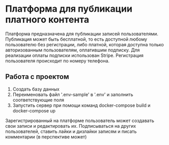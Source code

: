 # Платформа для публикации платного контента 

Платформа предназначена для публикации записей пользователями. Публикация может быть бесплатной, то есть доступной
любому пользователю без регистрации, либо платной, которая доступна только авторизованным пользователям, 
оплатившим подписку. Для реализации оплаты подписки использован Stripe. 
Регистрация пользователя происходит по номеру телефона.

## Работа с проектом
1. Создать базу данных
2. Переименовать файл '.env-sample' в '.env' и заполнить соответствующие поля
3. Запустить сервер при помощи команд docker-compose build и docker-compose up

Зарегистрированный на платформе пользователь может создавать свои записи и редактировать их. Подписываться на других 
пользователей, ставить лайки и дизлайки записям и писать комментарии (в перспективе может)
